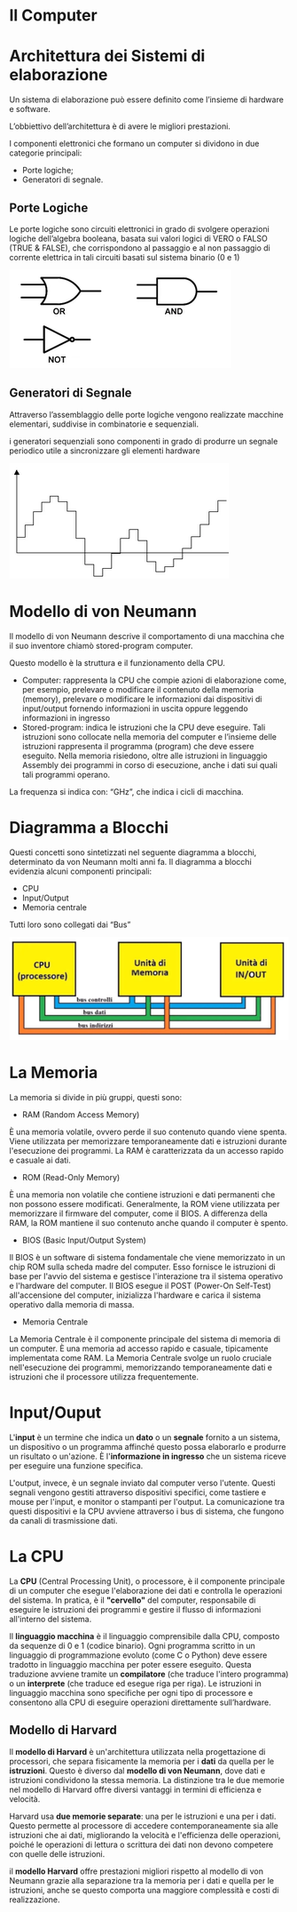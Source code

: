 # Il Computer

# Architettura dei Sistemi di elaborazione

Un sistema di elaborazione può essere definito come l’insieme di hardware e software.

L’obbiettivo dell’architettura è di avere le migliori prestazioni.

I componenti elettronici che formano un computer si dividono in due categorie principali:

- Porte logiche;
- Generatori di segnale.

## Porte Logiche

Le porte logiche sono circuiti elettronici in grado di svolgere operazioni logiche dell’algebra booleana, basata sui valori logici di VERO o FALSO (TRUE & FALSE), che corrispondono al passaggio e al non passaggio di corrente elettrica in tali circuiti basati sul sistema binario (0 e 1)

![image.png](Il%20Computer%20128b5f4b9b53808c8e6ed3ecefcd54be/0d3095b3-4cfe-4cc8-8fce-0793755bfcef.png)

## Generatori di Segnale

Attraverso l’assemblaggio delle porte logiche vengono realizzate macchine elementari, suddivise in combinatorie e sequenziali.

i generatori sequenziali sono componenti in grado di produrre un segnale periodico utile a sincronizzare gli elementi hardware

![image.png](Il%20Computer%20128b5f4b9b53808c8e6ed3ecefcd54be/03b4997f-527c-4810-af60-f0f7ba86be3a.png)

# Modello di von Neumann

Il modello di von Neumann descrive il comportamento di una
macchina che il suo inventore chiamò stored-program computer.

Questo modello è la struttura e il funzionamento della CPU.

- Computer: rappresenta la CPU che compie azioni di elaborazione come, per esempio, prelevare o modificare il contenuto della memoria (memory), prelevare o modificare le
informazioni dai dispositivi di input/output fornendo informazioni in uscita oppure leggendo informazioni in ingresso
- Stored-program: indica le istruzioni che la CPU deve eseguire. Tali istruzioni sono collocate  nella memoria del computer e l’insieme delle istruzioni rappresenta il programma (program) che deve essere eseguito.
Nella memoria risiedono, oltre alle istruzioni in linguaggio Assembly dei programmi in corso di esecuzione,
anche i dati sui quali tali programmi operano.

La frequenza si indica con: “GHz”, che indica i cicli di macchina.

# Diagramma a Blocchi

Questi concetti sono sintetizzati nel seguente diagramma a blocchi, determinato da von Neumann molti anni fa.
Il diagramma a blocchi evidenzia alcuni componenti principali:

- CPU
- Input/Output
- Memoria centrale

Tutti loro sono collegati dai “Bus”

![image.png](Il%20Computer%20128b5f4b9b53808c8e6ed3ecefcd54be/16566f96-d396-4266-9d7e-652a0e6408d4.png)

# La Memoria

La memoria si divide in più gruppi, questi sono:

- RAM (Random Access Memory)

È una memoria volatile, ovvero perde il suo contenuto quando viene spenta. Viene utilizzata per memorizzare temporaneamente dati e istruzioni durante l'esecuzione dei programmi. La RAM è caratterizzata da un accesso rapido e casuale ai dati.

- ROM (Read-Only Memory)

È una memoria non volatile che contiene istruzioni e dati permanenti che non possono essere modificati. Generalmente, la ROM viene utilizzata per memorizzare il firmware del computer, come il BIOS. A differenza della RAM, la ROM mantiene il suo contenuto anche quando il computer è spento.

- BIOS (Basic Input/Output System)

Il BIOS è un software di sistema fondamentale che viene memorizzato in un chip ROM sulla scheda madre del computer. Esso fornisce le istruzioni di base per l'avvio del sistema e gestisce l'interazione tra il sistema operativo e l'hardware del computer. Il BIOS esegue il POST (Power-On Self-Test) all'accensione del computer, inizializza l'hardware e carica il sistema operativo dalla memoria di massa.

- Memoria Centrale

La Memoria Centrale è il componente principale del sistema di memoria di un computer. È una memoria ad accesso rapido e casuale, tipicamente implementata come RAM. La Memoria Centrale svolge un ruolo cruciale nell'esecuzione dei programmi, memorizzando temporaneamente dati e istruzioni che il processore utilizza frequentemente.

# Input/Ouput

L'**input** è un termine che indica un **dato** o un **segnale** fornito a un sistema, un dispositivo o un programma affinché questo possa elaborarlo e produrre un risultato o un'azione. È l'**informazione in ingresso** che un sistema riceve per eseguire una funzione specifica.

L'output, invece, è un segnale inviato dal computer verso l'utente. Questi segnali vengono gestiti attraverso dispositivi specifici, come tastiere e mouse per l'input, e monitor o stampanti per l'output. La comunicazione tra questi dispositivi e la CPU avviene attraverso i bus di sistema, che fungono da canali di trasmissione dati.

# La CPU

La **CPU** (Central Processing Unit), o processore, è il componente principale di un computer che esegue l'elaborazione dei dati e controlla le operazioni del sistema. In pratica, è il **"cervello"** del computer, responsabile di eseguire le istruzioni dei programmi e gestire il flusso di informazioni all'interno del sistema.

Il **linguaggio macchina** è il linguaggio comprensibile dalla CPU, composto da sequenze di 0 e 1 (codice binario). Ogni programma scritto in un linguaggio di programmazione evoluto (come C o Python) deve essere tradotto in linguaggio macchina per poter essere eseguito. Questa traduzione avviene tramite un **compilatore** (che traduce l'intero programma) o un **interprete** (che traduce ed esegue riga per riga). Le istruzioni in linguaggio macchina sono specifiche per ogni tipo di processore e consentono alla CPU di eseguire operazioni direttamente sull’hardware.

## Modello di Harvard

Il **modello di Harvard** è un'architettura utilizzata nella progettazione di processori, che separa fisicamente la memoria per i **dati** da quella per le **istruzioni**. Questo è diverso dal **modello di von Neumann**, dove dati e istruzioni condividono la stessa memoria. La distinzione tra le due memorie nel modello di Harvard offre diversi vantaggi in termini di efficienza e velocità.

Harvard usa **due memorie separate**: una per le istruzioni e una per i dati. Questo permette al processore di accedere contemporaneamente sia alle istruzioni che ai dati, migliorando la velocità e l'efficienza delle operazioni, poiché le operazioni di lettura o scrittura dei dati non devono competere con quelle delle istruzioni.

il **modello Harvard** offre prestazioni migliori rispetto al modello di von Neumann grazie alla separazione tra la memoria per i dati e quella per le istruzioni, anche se questo comporta una maggiore complessità e costi di realizzazione.